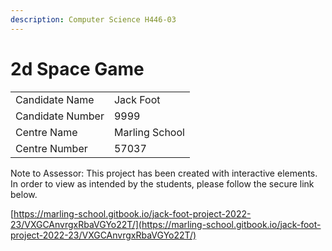 ```yaml
---
description: Computer Science H446-03
---
```


# 2d Space Game

|                  |                |
| ---------------- | -------------- |
| Candidate Name   | Jack Foot      |
| Candidate Number | 9999           |
| Centre Name      | Marling School |
| Centre Number    | 57037          |

Note to Assessor: This project has been created with interactive elements. In order to view as intended by the students, please follow the secure link below.

[https://marling-school.gitbook.io/jack-foot-project-2022-23/VXGCAnvrgxRbaVGYo22T/](https://marling-school.gitbook.io/jack-foot-project-2022-23/VXGCAnvrgxRbaVGYo22T/)
